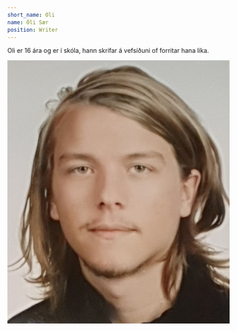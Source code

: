 ```yaml
---
short_name: Oli
name: Óli Sær
position: Writer
---
```

Oli er 16 ára og er í skóla, hann skrifar á vefsíðuni of forritar hana líka.
<div>
<img src="/assets/images/authors/Oli.jpg" class="author_oli"> 
</div>